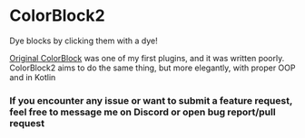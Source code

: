 # ColorBlock2
Dye blocks by clicking them with a dye!

[Original ColorBlock](https://github.com/justADeni/ColorBlock) was one of my first plugins, and it was written poorly. 
ColorBlock2 aims to do the same thing, but more elegantly, with proper OOP and in Kotlin

### If you encounter any issue or want to submit a feature request, feel free to message me on Discord or open bug report/pull request
